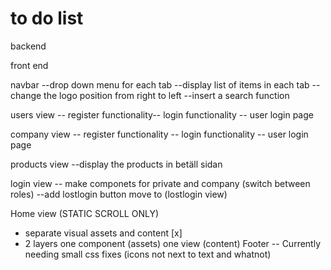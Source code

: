 # to do list

backend

<!-- create admin user
---username
---password
---for security use jwt tokens
---for passowrd use bcrypt -->

<!-- login admin(validation) -->

<!-- create a new user -->

<!-- get the list of all users -->

<!-- user
       name
       password
       email
       address
       phonenumber
       address
         streetname
         city
         postcode -->

<!-- create a companyuser	  -->

<!-- add a product
products
name
price
category
short description
detail description
get the list of all products -->

front end

<!-- create a view for admin -->

navbar
--drop down menu for each tab
--display list of items in each tab
--change the logo position from right to left
--insert a search function

users view
-- register functionality-- login functionality
-- user login page

company view
-- register functionality
-- login functionality
-- user login page

products view
--display the products in betäll sidan

login view
-- make componets for private and company (switch between roles)
--add lostlogin button move to (lostlogin view)

Home view (STATIC SCROLL ONLY)
- separate visual assets and content [x] 
-  2 layers one component (assets) one view (content)
Footer
-- Currently needing small css fixes (icons not next to text and whatnot)

